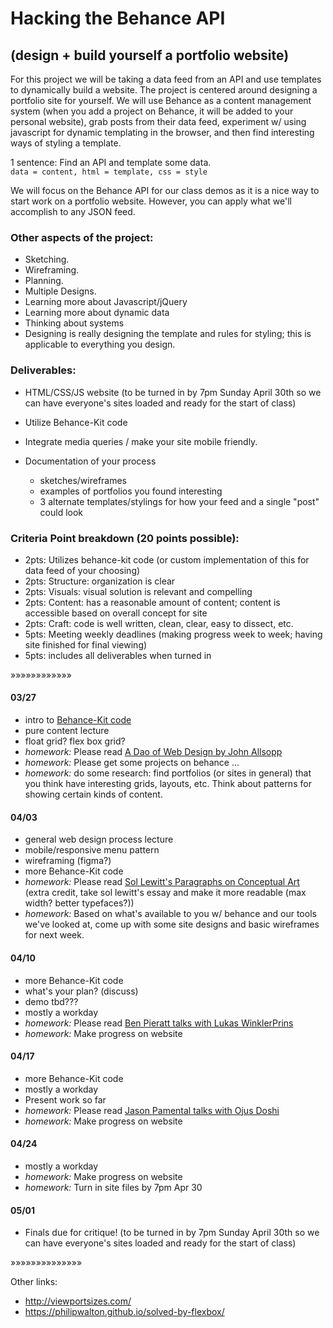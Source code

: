# Hacking the Behance API

## (design + build yourself a portfolio website)

For this project we will be taking a data feed from an API and use templates to dynamically build a website. The project is centered around designing a portfolio site for yourself. We will use Behance as a content management system (when you add a project on Behance, it will be added to your personal website), grab posts from their data feed, experiment w/ using javascript for dynamic templating in the browser, and then find interesting ways of styling a template.

1 sentence: Find an API and template some data.<br>
`data = content, html = template, css = style`

We will focus on the Behance API for our class demos as it is a nice way to start work on a portfolio website. However, you can apply what we'll accomplish to any JSON feed.

### Other aspects of the project:

- Sketching.
- Wireframing.
- Planning.
- Multiple Designs.
- Learning more about Javascript/jQuery
- Learning more about dynamic data
- Thinking about systems
- Designing is really designing the template and rules for styling; this is applicable to everything you design.

### Deliverables:

- HTML/CSS/JS website (to be turned in by 7pm Sunday April 30th so we can have everyone's sites loaded and ready for the start of class)
- Utilize Behance-Kit code
- Integrate media queries / make your site mobile friendly.
- Documentation of your process

  - sketches/wireframes
  - examples of portfolios you found interesting
  - 3 alternate templates/stylings for how your feed and a single "post" could look

### Criteria Point breakdown (20 points possible):

- 2pts: Utilizes behance-kit code (or custom implementation of this for data feed of your choosing)
- 2pts: Structure: organization is clear
- 2pts: Visuals: visual solution is relevant and compelling
- 2pts: Content: has a reasonable amount of content; content is accessible based on overall concept for site
- 2pts: Craft: code is well written, clean, clear, easy to dissect, etc.
- 5pts: Meeting weekly deadlines (making progress week to week; having site finished for final viewing)
- 5pts: includes all deliverables when turned in

»»»»»»»»»»»»

#### 03/27

- intro to [Behance-Kit code](http://behance.ookb.co/)
- pure content lecture
- float grid? flex box grid?
- _homework:_ Please read [A Dao of Web Design by John Allsopp](https://alistapart.com/article/dao)
- _homework:_ Please get some projects on behance ...
- _homework:_ do some research: find portfolios (or sites in general) that you think have interesting grids, layouts, etc. Think about patterns for showing certain kinds of content.

#### 04/03

- general web design process lecture
- mobile/responsive menu pattern
- wireframing (figma?)
- more Behance-Kit code
- _homework:_ Please read [Sol Lewitt's Paragraphs on Conceptual Art](http://emerald.tufts.edu/programs/mma/fah188/sol_lewitt/paragraphs%20on%20conceptual%20art.htm) (extra credit, take sol lewitt's essay and make it more readable (max width? better typefaces?))
- _homework:_ Based on what's available to you w/ behance and our tools we've looked at, come up with some site designs and basic wireframes for next week.

#### 04/10

- more Behance-Kit code
- what's your plan? (discuss)
- demo tbd???
- mostly a workday
- _homework:_ Please read [Ben Pieratt talks with Lukas WinklerPrins](http://htmloutput.risd.gd/interview-pieratt/)
- _homework:_ Make progress on website

#### 04/17

- more Behance-Kit code
- mostly a workday
- Present work so far
- _homework:_ Please read [Jason Pamental talks with Ojus Doshi](http://htmloutput.risd.gd/interview-pamental/)
- _homework:_ Make progress on website

#### 04/24

- mostly a workday
- _homework:_ Make progress on website
- _homework:_ Turn in site files by 7pm Apr 30

#### 05/01

- Finals due for critique! (to be turned in by 7pm Sunday April 30th so we can have everyone's sites loaded and ready for the start of class)

»»»»»»»»»»»»»»

Other links:

- <http://viewportsizes.com/>
- <https://philipwalton.github.io/solved-by-flexbox/>

